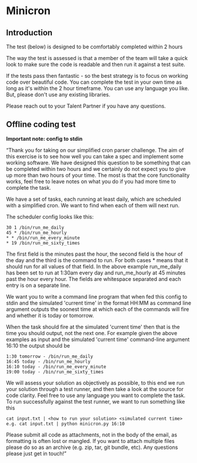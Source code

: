 # Minicron

## Introduction

The test (below) is designed to be comfortably completed within 2 hours 

The way the test is assessed is that a member of the team will take a quick look to make sure the code is readable and then run it against a test suite. 

If the tests pass then fantastic - so the best strategy is to focus on working code over beautiful code.
You can complete the test in your own time as long as it's within the 2 hour timeframe. 
You can use any language you like. But, please don't use any existing libraries. 

Please reach out to your Talent Partner if you have any questions.


## Offline coding test

**Important note: config to stdin**

“Thank you for taking on our simplified cron parser challenge. 
The aim of this exercise is to see how well you can take a spec and implement some working software.
We have designed this question to be something that can be completed within two hours and we certainly do not expect you to give up more than two hours of your time. The most is that the core functionality works, feel free to leave notes on what you do if you had more time to complete the task.

We have a set of tasks, each running at least daily, which are scheduled with a simplified cron. We want to find when each of them will next run.

The scheduler config looks like this:
```
30 1 /bin/run_me_daily
45 * /bin/run_me_hourly
* * /bin/run_me_every_minute 
* 19 /bin/run_me_sixty_times
````

The first field is the minutes past the hour, the second field is the hour of the day and the third is the command to run. For both cases * means that it should run for all values of that field. In the above example run_me_daily has been set to run at 1:30am every day and run_me_hourly at 45 minutes past the hour every hour. The fields are whitespace separated and each entry is on a separate line.


We want you to write a command line program that when fed this config to stdin and the simulated 'current time' in the format HH:MM as command line argument outputs the soonest time at which each of the commands will fire and whether it is today or tomorrow.
     
When the task should fire at the simulated 'current time' then that is the time you should output, not the next one.
For example given the above examples as input and the simulated 'current time' command-line argument 16:10 the output should be

```
1:30 tomorrow - /bin/run_me_daily
16:45 today - /bin/run_me_hourly
16:10 today - /bin/run_me_every_minute 
19:00 today - /bin/run_me_sixty_times
```

We will assess your solution as objectively as possible, to this end we run your solution through a test runner, and then take a look at the source for code clarity.
Feel free to use any language you want to complete the task. To run successfully against the test runner, we want to run something like this

```
cat input.txt | <how to run your solution> <simulated current time> e.g. cat input.txt | python minicron.py 16:10
```

Please submit all code as attachments, not in the body of the email, as formatting is often lost or mangled. If you want to attach multiple files please do so as an archive (e.g. zip, tar, git bundle, etc).
Any questions please just get in touch!”

